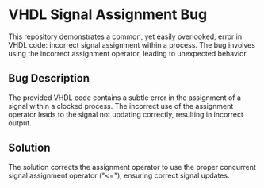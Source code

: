 # VHDL Signal Assignment Bug
This repository demonstrates a common, yet easily overlooked, error in VHDL code: incorrect signal assignment within a process.  The bug involves using the incorrect assignment operator, leading to unexpected behavior. 

## Bug Description
The provided VHDL code contains a subtle error in the assignment of a signal within a clocked process. The incorrect use of the assignment operator leads to the signal not updating correctly, resulting in incorrect output.

## Solution
The solution corrects the assignment operator to use the proper concurrent signal assignment operator ("<="), ensuring correct signal updates.